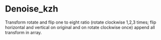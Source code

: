 # Denoise_kzh

Transform rotate and flip
one to eight ratio (rotate clockwise 1,2,3 times; flip horizontal and vertical on original and on rotate clockwise once)
append all transform in array.
